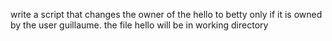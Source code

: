 write a script that changes the owner of the hello to betty only if it is owned by the user guillaume. the file hello will be in working directory
